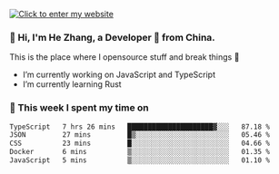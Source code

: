 [![Click to enter my website](https://github.com/zh30/zh30/assets/7930156/296bb9cd-4f46-46cd-bafa-863948241503)](https://zhanghe.dev) 

### 👋 Hi, I'm He Zhang, a Developer 🚀 from China.

This is the place where I opensource stuff and break things :rofl:

- I’m currently working on JavaScript and TypeScript
- I’m currently learning Rust

### 💪 This week I spent my time on

<!--START_SECTION:waka-->

```txt
TypeScript   7 hrs 26 mins   █████████████████████▓░░░   87.18 %
JSON         27 mins         █▒░░░░░░░░░░░░░░░░░░░░░░░   05.46 %
CSS          23 mins         █░░░░░░░░░░░░░░░░░░░░░░░░   04.66 %
Docker       6 mins          ▒░░░░░░░░░░░░░░░░░░░░░░░░   01.35 %
JavaScript   5 mins          ▒░░░░░░░░░░░░░░░░░░░░░░░░   01.10 %
```

<!--END_SECTION:waka-->
